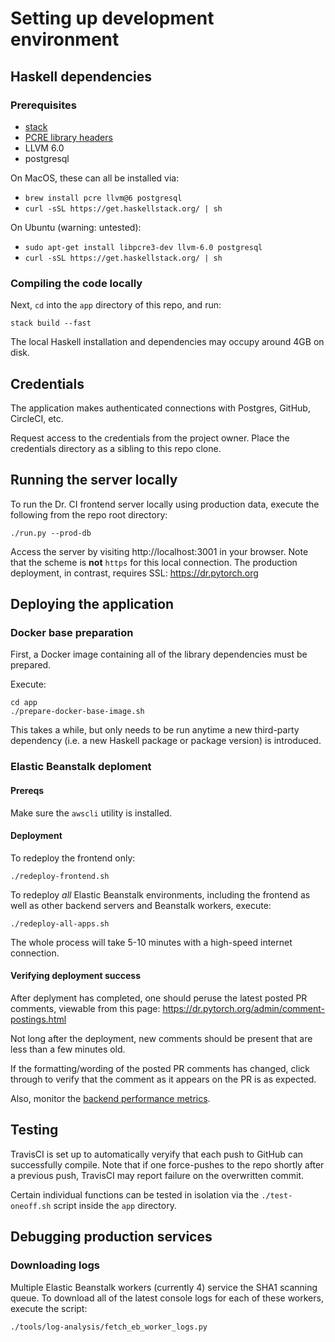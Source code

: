 # Setting up development environment

## Haskell dependencies

### Prerequisites
- [stack](https://docs.haskellstack.org/en/stable/README/#how-to-install)
- [PCRE library headers](https://stackoverflow.com/a/22559967/105137)
- LLVM 6.0
- postgresql

On MacOS, these can all be installed via:
- `brew install pcre llvm@6 postgresql`
- `curl -sSL https://get.haskellstack.org/ | sh`

On Ubuntu (warning: untested):
- `sudo apt-get install libpcre3-dev llvm-6.0 postgresql`
- `curl -sSL https://get.haskellstack.org/ | sh`

### Compiling the code locally

Next, `cd` into the `app` directory of this repo, and run:

    stack build --fast

The local Haskell installation and dependencies may occupy around 4GB on disk.


## Credentials

The application makes authenticated connections with Postgres, GitHub, CircleCI, etc.

Request access to the credentials from the project owner.
Place the credentials directory as a sibling to this repo clone.


## Running the server locally

To run the Dr. CI frontend server locally using production data, execute the following from the repo root directory:

    ./run.py --prod-db

Access the server by visiting http://localhost:3001 in your browser.  Note that the scheme is **not** `https` for this local connection.
The production deployment, in contrast, requires SSL: https://dr.pytorch.org


## Deploying the application

### Docker base preparation

First, a Docker image containing all of the library dependencies must be prepared.

Execute:

    cd app
    ./prepare-docker-base-image.sh

This takes a while, but only needs to be run anytime a new third-party
dependency (i.e. a new Haskell package or package version) is introduced.

### Elastic Beanstalk deploment

#### Prereqs
Make sure the `awscli` utility is installed.

#### Deployment
To redeploy the frontend only:

    ./redeploy-frontend.sh

To redeploy *all* Elastic Beanstalk environments, including the frontend as well as other backend servers and Beanstalk workers, execute:

    ./redeploy-all-apps.sh

The whole process will take 5-10 minutes with a high-speed internet connection.

#### Verifying deployment success

After deplyment has completed, one should peruse the latest posted PR comments, viewable from this page:
https://dr.pytorch.org/admin/comment-postings.html

Not long after the deployment, new comments should be present that are less than a few minutes old.

If the formatting/wording of the posted PR comments has changed, click through to verify that the comment as it appears on the PR is as expected.

Also, monitor the [backend performance metrics](https://github.com/kostmo/circleci-failure-tracker/tree/master/docs/operation#monitoring-performance).

## Testing

TravisCI is set up to automatically veryify that each push to GitHub can successfully compile.  Note that if one force-pushes to the repo shortly after a previous push, TravisCI may report failure on the overwritten commit.

Certain individual functions can be tested in isolation via the `./test-oneoff.sh` script inside the `app` directory.

## Debugging production services

### Downloading logs

Multiple Elastic Beanstalk workers (currently 4) service the SHA1 scanning queue.
To download all of the latest console logs for each of these workers, execute the script:

    ./tools/log-analysis/fetch_eb_worker_logs.py




